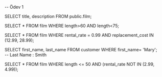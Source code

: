 -- Ödev 1

SELECT title, description FROM public.film;

SELECT * FROM film WHERE length>60 AND length<75;

SELECT * FROM film WHERE rental_rate = 0.99 AND replacement_cost IN (12.99, 28.99);

SELECT first_name, last_name FROM customer WHERE first_name= 'Mary'; -- Last Name : Smith

SELECT * FROM film WHERE length <= 50 AND (rental_rate NOT IN (2.99, 4.99));
